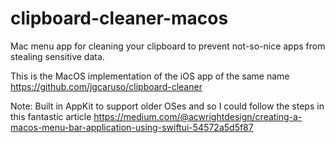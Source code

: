 # clipboard-cleaner-macos

Mac menu app for cleaning your clipboard to prevent not-so-nice apps from stealing sensitive data.

This is the MacOS implementation of the iOS app of the same name https://github.com/jgcaruso/clipboard-cleaner

Note: Built in AppKit to support older OSes and so I could follow the steps in this fantastic article https://medium.com/@acwrightdesign/creating-a-macos-menu-bar-application-using-swiftui-54572a5d5f87
